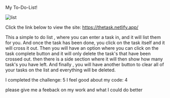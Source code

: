 My To-Do-List!

![list ](https://user-images.githubusercontent.com/126503921/228024589-89f80525-e7b8-41a6-959c-53b440fa69a7.png)

Click the link below to view the site:
https://thetask.netlify.app/

This a simple to do list , where you can enter a task in, and it will list them for you. And once the task has been done, you click on the task itself and it will cross it out. Then you will have an option where you can click on the task complete button and it will only delete the task's that have been crossed out. then there is a side section where it will then show how many task's you have left. And finally , you will have another button to clear all of your tasks on the list and everything will be deleted. 


I completed the challenge: 5
I feel good about my code: 4


please give me a feeback on my work and what I could do better
```
